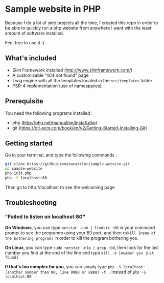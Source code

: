 # Sample website in PHP
Because I do a lot of side projects all the time, I created this repo in order to be able to quickly run a php website from anywhere I want with the least amount of software installed.

Feel free to use it :)

## What's included
- Slim Framework installed (http://www.slimframework.com/)
- A customisable "404 not found" page
- Twig engine with all the templates located in the `src/templates` folder
- PSR-4 implementation (use of namespaces)

## Prerequisite
You need the following programs installed :
- php (http://php.net/manual/en/install.php)
- git (https://git-scm.com/book/en/v2/Getting-Started-Installing-Git)

## Getting started
Go in your terminal, and type the following commands :
```bash
git clone https://github.com/eurakilon/sample-website.git
cd sample-website
php init.php
php -S localhost:80
```

Then go to http://localhost to see the welcoming page

## Troubleshooting
### "Failed to listen on localhost:80"
**On Windows**, you can type `netstat -anb | findstr :80` in your command prompt to see the programm using your 80 port, and then `tskill [name of the bothering program]` in order to kill the program bothering you.

**On Linux**, you can type `sudo netstat -nlp | grep :80`, then look for the last number you find at the end of the line and type `kill -9 [number you just found]`

**If that's too complex for you**, you can simply type `php -S localhost:[another number than 80, like 8080 or 8888] -t .` instead of `php -S localhost:80`